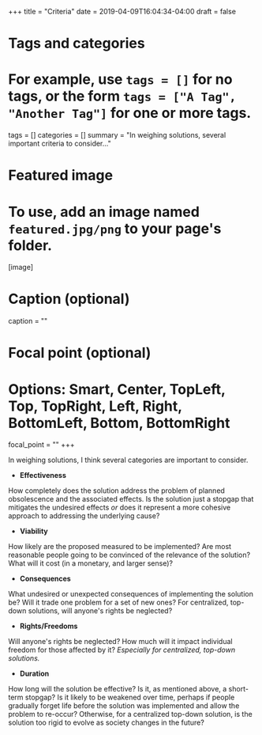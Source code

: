 +++
title = "Criteria"
date = 2019-04-09T16:04:34-04:00
draft = false

# Tags and categories
# For example, use `tags = []` for no tags, or the form `tags = ["A Tag", "Another Tag"]` for one or more tags.
tags = []
categories = []
summary = "In weighing solutions, several important criteria to consider..."

# Featured image
# To use, add an image named `featured.jpg/png` to your page's folder. 
[image]
  # Caption (optional)
  caption = ""

  # Focal point (optional)
  # Options: Smart, Center, TopLeft, Top, TopRight, Left, Right, BottomLeft, Bottom, BottomRight
  focal_point = ""
+++

In weighing solutions, I think several categories are important to consider.

* __Effectiveness__

How completely does the solution address the problem of planned obsolescence and the associated effects. Is the solution just a stopgap that mitigates the undesired effects *or* does it represent a more cohesive approach to addressing the underlying cause?

* __Viability__

How likely are the proposed measured to be implemented? Are most reasonable people going to be convinced of the relevance of the solution? What will it cost (in a monetary, and larger sense)?

* __Consequences__

What undesired or unexpected consequences of implementing the solution be? Will it trade one problem for a set of new ones? For centralized, top-down solutions, will anyone's rights be neglected?

* __Rights/Freedoms__

Will anyone's rights be neglected? How much will it impact individual freedom for those affected by it? *Especially for centralized, top-down solutions.*

* __Duration__

How long will the solution be effective? Is it, as mentioned above, a short-term stopgap? Is it likely to be weakened over time, perhaps if people gradually forget life before the solution was implemented and allow the problem to re-occur? Otherwise, for a centralized top-down solution, is the solution too rigid to evolve as society changes in the future?